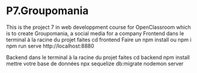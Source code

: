 # P7.Groupomania
This is the project 7 in web developpment course for OpenClassroom which is to create Groupomania, a social media for a company
Frontend
dans le terminal à la racine du projet faites cd frontend
Faire un npm install ou npm i
npm run serve
http://localhost:8880

Backend
dans le terminal à la racine du projet faites cd backend
npm install
mettre votre base de données
npx sequelize db:migrate
nodemon server
  
 
